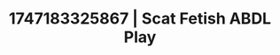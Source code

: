 ---
categories:
- Alt aesthetic girls
- Pleasure mapping
- Giantess fetish
- Soft spanking
- Delicate restraint
image: /assets/images/1747183325867.webp
layout: post
seo:
  description: Featured content with exclusive Scat Fetish, ABDL Play. HD images available.
  keywords: Scat Fetish, ABDL Play
  og_image: /assets/images/1747183325867.webp
  schema_type: VisualArtwork
tags:
- ABDL Play
- '#1747183325867'
- Scat Fetish
title: 1747183325867 | Scat Fetish ABDL Play
---